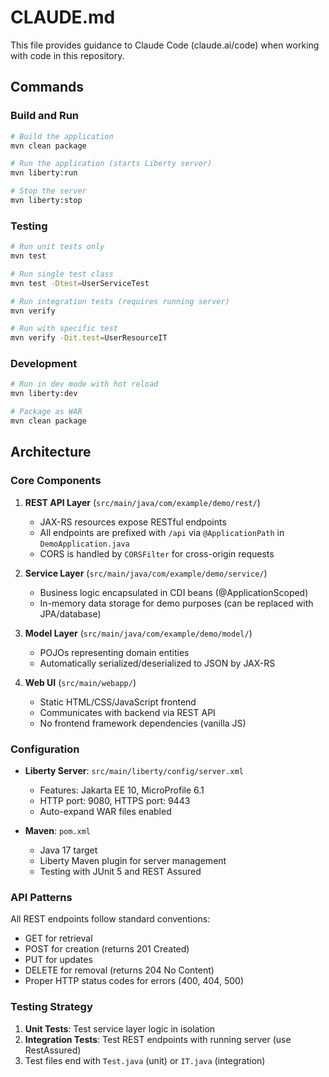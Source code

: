 # CLAUDE.md

This file provides guidance to Claude Code (claude.ai/code) when working with code in this repository.

## Commands

### Build and Run
```bash
# Build the application
mvn clean package

# Run the application (starts Liberty server)
mvn liberty:run

# Stop the server
mvn liberty:stop
```

### Testing
```bash
# Run unit tests only
mvn test

# Run single test class
mvn test -Dtest=UserServiceTest

# Run integration tests (requires running server)
mvn verify

# Run with specific test
mvn verify -Dit.test=UserResourceIT
```

### Development
```bash
# Run in dev mode with hot reload
mvn liberty:dev

# Package as WAR
mvn clean package
```

## Architecture

### Core Components

1. **REST API Layer** (`src/main/java/com/example/demo/rest/`)
   - JAX-RS resources expose RESTful endpoints
   - All endpoints are prefixed with `/api` via `@ApplicationPath` in `DemoApplication.java`
   - CORS is handled by `CORSFilter` for cross-origin requests

2. **Service Layer** (`src/main/java/com/example/demo/service/`)
   - Business logic encapsulated in CDI beans (@ApplicationScoped)
   - In-memory data storage for demo purposes (can be replaced with JPA/database)

3. **Model Layer** (`src/main/java/com/example/demo/model/`)
   - POJOs representing domain entities
   - Automatically serialized/deserialized to JSON by JAX-RS

4. **Web UI** (`src/main/webapp/`)
   - Static HTML/CSS/JavaScript frontend
   - Communicates with backend via REST API
   - No frontend framework dependencies (vanilla JS)

### Configuration

- **Liberty Server**: `src/main/liberty/config/server.xml`
  - Features: Jakarta EE 10, MicroProfile 6.1
  - HTTP port: 9080, HTTPS port: 9443
  - Auto-expand WAR files enabled

- **Maven**: `pom.xml`
  - Java 17 target
  - Liberty Maven plugin for server management
  - Testing with JUnit 5 and REST Assured

### API Patterns

All REST endpoints follow standard conventions:
- GET for retrieval
- POST for creation (returns 201 Created)
- PUT for updates
- DELETE for removal (returns 204 No Content)
- Proper HTTP status codes for errors (400, 404, 500)

### Testing Strategy

1. **Unit Tests**: Test service layer logic in isolation
2. **Integration Tests**: Test REST endpoints with running server (use RestAssured)
3. Test files end with `Test.java` (unit) or `IT.java` (integration)